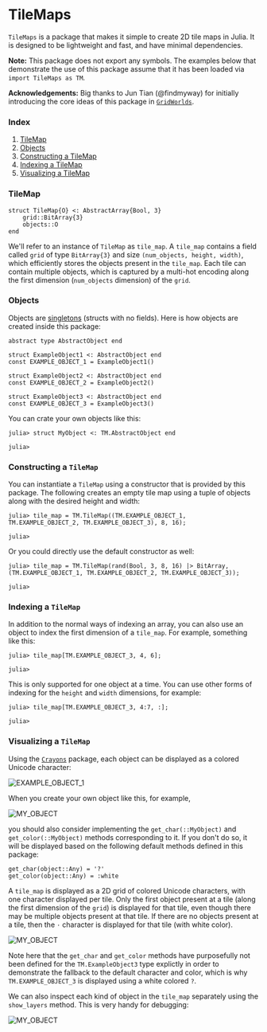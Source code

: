# TileMaps

`TileMaps` is a package that makes it simple to create 2D tile maps in Julia. It is designed to be lightweight and fast, and have minimal dependencies.

**Note:** This package does not export any symbols. The examples below that demonstrate the use of this package assume that it has been loaded via `import TileMaps as TM`.

**Acknowledgements:** Big thanks to Jun Tian (@findmyway) for initially introducing the core ideas of this package in [`GridWorlds`](https://github.com/JuliaReinforcementLearning/GridWorlds.jl).

### Index

1. [TileMap](#tilemap)
1. [Objects](#objects)
1. [Constructing a TileMap](#constructing-a-tilemap)
1. [Indexing a TileMap](#indexing-a-tilemap)
1. [Visualizing a TileMap](#visualizing-a-tilemap)

### TileMap

```
struct TileMap{O} <: AbstractArray{Bool, 3}
    grid::BitArray{3}
    objects::O
end
```

We'll refer to an instance of `TileMap` as `tile_map`. A `tile_map` contains a field called `grid` of type `BitArray{3}` and size `(num_objects, height, width)`, which efficiently stores the objects present in the `tile_map`. Each tile can contain multiple objects, which is captured by a multi-hot encoding along the first dimension (`num_objects` dimension) of the `grid`.

### Objects

Objects are [singletons](https://docs.julialang.org/en/v1/manual/types/#man-singleton-types) (structs with no fields). Here is how objects are created inside this package:

```
abstract type AbstractObject end

struct ExampleObject1 <: AbstractObject end
const EXAMPLE_OBJECT_1 = ExampleObject1()

struct ExampleObject2 <: AbstractObject end
const EXAMPLE_OBJECT_2 = ExampleObject2()

struct ExampleObject3 <: AbstractObject end
const EXAMPLE_OBJECT_3 = ExampleObject3()
```

You can crate your own objects like this:

```
julia> struct MyObject <: TM.AbstractObject end

julia>
```

### Constructing a `TileMap`

You can instantiate a `TileMap` using a constructor that is provided by this package. The following creates an empty tile map using a tuple of objects along with the desired height and width:

```
julia> tile_map = TM.TileMap((TM.EXAMPLE_OBJECT_1, TM.EXAMPLE_OBJECT_2, TM.EXAMPLE_OBJECT_3), 8, 16);

julia>
```

Or you could directly use the default constructor as well:

```
julia> tile_map = TM.TileMap(rand(Bool, 3, 8, 16) |> BitArray, (TM.EXAMPLE_OBJECT_1, TM.EXAMPLE_OBJECT_2, TM.EXAMPLE_OBJECT_3));

julia>
```

### Indexing a `TileMap`

In addition to the normal ways of indexing an array, you can also use an object to index the first dimension of a `tile_map`. For example, something like this:

```
julia> tile_map[TM.EXAMPLE_OBJECT_3, 4, 6];

julia>
```

This is only supported for one object at a time. You can use other forms of indexing for the `height` and `width` dimensions, for example:

```
julia> tile_map[TM.EXAMPLE_OBJECT_3, 4:7, :];

julia>
```

### Visualizing a `TileMap`

Using the [`Crayons`](https://github.com/KristofferC/Crayons.jl) package, each object can be displayed as a colored Unicode character:

![EXAMPLE_OBJECT_1]("https://github.com/Sid-Bhatia-0/TileMaps.jl/raw/docs/assets/example_object_1.png")

When you create your own object like this, for example,

![MY_OBJECT]("https://github.com/Sid-Bhatia-0/TileMaps.jl/raw/docs/assets/my_object.png")

you should also consider implementing the `get_char(::MyObject)` and `get_color(::MyObject)` methods corresponding to it. If you don't do so, it will be displayed based on the following default methods defined in this package:

```
get_char(object::Any) = '?'
get_color(object::Any) = :white
```

A `tile_map` is displayed as a 2D grid of colored Unicode characters, with one character displayed per tile. Only the first object present at a tile (along the first dimension of the `grid`) is displayed for that tile, even though there may be multiple objects present at that tile. If there are no objects present at a tile, then the `⋅` character is displayed for that tile (with white color).

![MY_OBJECT]("https://github.com/Sid-Bhatia-0/TileMaps.jl/raw/docs/assets/tile_map.png")

Note here that the `get_char` and `get_color` methods have purposefully not been defined for the `TM.ExampleObject3` type explictly in order to demonstrate the fallback to the default character and color, which is why `TM.EXAMPLE_OBJECT_3` is displayed using a white colored `?`.

We can also inspect each kind of object in the `tile_map` separately using the `show_layers` method. This is very handy for debugging:

![MY_OBJECT]("https://github.com/Sid-Bhatia-0/TileMaps.jl/raw/docs/assets/show_layers.png")

